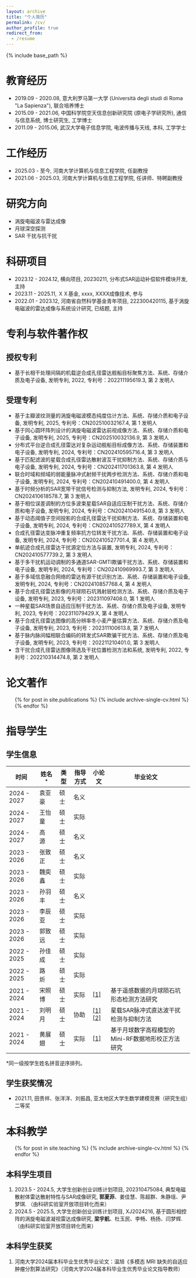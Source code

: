 ```yaml
---
layout: archive
title: "个人简历"
permalink: /cv/
author_profile: true
redirect_from:
  - /resume
---
```


{% include base_path %}

# 教育经历

- 2019.09 - 2020.08, 意大利罗马第一大学 (Università degli studi di Roma "La Sapienza"), 联合培养博士 
- 2015.09 - 2021.06, 中国科学院空天信息创新研究院 (原电子学研究所), 通信与信息系统, 博士研究生, 工学博士
- 2011.09 - 2015.06, 武汉大学电子信息学院, 电波传播与天线, 本科, 工学学士

# 工作经历

- 2025.03 - 至今, 河南大学计算机与信息工程学院, 任副教授
- 2021.06 - 2025.03, 河南大学计算机与信息工程学院, 任讲师、特聘副教授

# 研究方向

- 涡旋电磁波与雷达成像
- 月球深空探测
- SAR 干扰与抗干扰

科研项目
======

- 2023.12 - 2024.12, 横向项目, 20230211, 分布式SAR运动补偿软件模块开发, 主持
- 2023.11 - 2025.11, ＸＸ基金, xxxx, XXXX成像技术, 参与
- 2022.01 - 2023.12, 河南省自然科学基金青年项目, 222300420115, 基于涡旋电磁波的雷达成像与系统设计研究, 已结题, 主持

专利与软件著作权
======

## 授权专利

- 基于长相干处理间隔的机载逆合成孔径雷达舰船目标聚焦方法、系统、存储介质及电子设备, 发明专利, 2022, 专利号：202211195619.3, 第 2 发明人 

## 受理专利

- 基于主瓣波纹测量的涡旋电磁波模态纯度估计方法、系统、存储介质和电子设备, 发明专利, 2025, 专利号：CN202510032167.4, 第 1 发明人
- 基于同心圆环阵列设计的涡旋电磁波雷达前视成像方法、系统、存储介质和电子设备, 发明专利, 2025, 专利号：CN202510032136.9, 第 3 发明人
- 分布式平台逆合成孔径雷达对复杂运动舰船目标成像方法、系统、存储装置和电子设备, 发明专利, 2024, 专利号：CN202410595716.4, 第 3 发明人
- 基于匹配滤波的星载合成孔径雷达散射波互干扰抑制方法、系统、存储介质与电子设备, 发明专利, 2024, 专利号：CN202411701363.8, 第 4 发明人
- 联合时域和频域的弱能量脉冲式射频干扰两步检测方法、系统、存储介质和电子设备, 发明专利, 2024, 专利号：CN202410491400.0, 第 4 发明人
- 基于时频分析的SAR宽带干扰信号检测与抑制方法, 发明专利, 2024, 专利号：CN202410618578.7, 第 3 发明人
- 基于相位误差调制的方位多波束星载SAR自适应压制干扰方法、系统、存储介质和电子设备, 发明专利, 2024, 专利号：CN202410491540.8, 第 3 发明人
- 基于动态阈值子空间投影的合成孔径雷达干扰抑制方法、系统、存储装置和电子设备, 发明专利, 2024, 专利号：CN202410527789.X, 第 4 发明人
- 合成孔径雷达变脉冲重复频率抗方位转发干扰方法、系统、存储装置和电子设备, 发明专利, 2024, 专利号：CN202410527701.4, 第 4 发明人
- 单航迹合成孔径雷达干扰源定位方法与装置, 发明专利, 2024, 专利号：CN202410577739.2, 第 3 发明人
- 基于多干扰机运动调制的多通道SAR-GMTI欺骗干扰方法、系统、存储装置和电子设备, 发明专利, 2024, 专利号：CN202410969993.7, 第 3 发明人
- 基于多域信息融合网络的雷达有源干扰识别方法、系统、存储装置和电子设备, 发明专利, 2024, 专利号：CN202410857768.4, 第 4 发明人
- 基于合成孔径雷达影像的月球陨石坑溅射层检测方法、系统、存储介质及电子设备, 发明专利, 2023, 专利号：202311097408.0, 第 1 发明人
- 一种星载SAR场景自适应压制干扰方法、系统、存储介质及电子设备, 发明专利, 2023, 专利号：202311079429.X, 第 4 发明人
- 基于合成孔径雷达图像的高分辨率冬小麦产量估算方法、系统、存储介质及电子设备, 发明专利, 2023, 专利号：202311100613.8, 第 7 发明人
- 基于脉内脉间幅相联合编码的转发式SAR欺骗干扰方法、系统、存储介质及电子设备, 发明专利, 2023, 专利号：202211210401.0, 第 3 发明人
- 含干扰合成孔径雷达图像筛选及干扰位置检测方法和系统, 发明专利, 2022, 专利号：202210314474.8, 第 2 发明人


论文著作
======

<ul>{% for post in site.publications %}
    {% include archive-single-cv.html %}
  {% endfor %}</ul>

# 指导学生

## 学生信息

| 时间          | 姓名<sup>*</sup> | 类型  | 指导方式 | 小论文                                                                                                                | 毕业论文 |  |
| ----------- | -------------- | --- | ---- | ------------------------------------------------------------------------------------------------------------------ | ---- | ---- |
| 2024 - 2027 | 袁亚豪            | 硕士  | 名义   |                                                                                                                    |      |      |
| 2024 - 2027 | 王怡童            | 硕士  | 实际   |                                                                                                                    |      |      |
| 2024 - 2027 | 高　源            | 硕士  | 名义   |                                                                                                                    |      |      |
| 2023 - 2026 | 张致正            | 硕士  | 名义   |                                                                                                                    |      |      |
| 2023 - 2026 | 魏奕鑫            | 硕士  | 实际   |                                                                                                                    |      |      |
| 2023 - 2026 | 孙羽丰            | 硕士  | 名义   |                                                                                                                    |      |      |
| 2023 - 2026 | 李辰亚            | 硕士  | 实际   |                                                                                                                    |      |      |
| 2023 - 2026 | 郭致远            | 硕士  | 实际   |                                                                                                                    |      |      |
| 2022 - 2025 | 孙佳成            | 硕士  | 实际   |                                                                                                                    |      |      |
| 2022 - 2025 | 路　炘            | 硕士  | 实际   |                                                                                                                    |      |      |
| 2021 - 2024 | 宋照博            | 硕士  | 实际   | [\[1\]](https://gaofengshu.github.io/publication/2024-01-19-Mapping-the-Lunar-Crater-Ejecta-in-Mini-RF-SAR-Data)   | 基于遥感数据的月球陨石坑形态检测方法研究 |      |
| 2021 - 2024 | 刘明月            | 硕士  | 协助   | [\[1\]](https://gaofengshu.github.io/publication/2023-07-09-ESSP-Based-RFI-Suppression)[\[2\]](https://gaofengshu.github.io/publication/2023-12-07-SAR-PDWI-Suppression-Using-Improved-ESSP) | 星载SAR脉冲式直达波干扰检测与抑制方法 |      |
| 2021 - 2024 | 黄展翅            | 硕士  | 实际   | [\[1\]](https://gaofengshu.github.io/publication/2023-12-14-Removing-Lunar-Topography-on-SAR-Parameters-Using-DEM) | 基于月球数字高程模型的Mini-RF数据地形校正方法研究 |      |

*同一级按学生姓名拼音逆序排列。

## 学生获奖情况

- 2021.11, 田贵祥、张洋洋、刘振昌, 亚太地区大学生数学建模竞赛（研究生组）二等奖

本科教学
======

<ul>{% for post in site.teaching %}
    {% include archive-single-cv.html %}
  {% endfor %}</ul>
  
## 本科学生项目
1. 2023.5 - 2024.5, 大学生创新创业训练计划项目, 202310475084, 典型电磁散射体雷达散射特性与SAR成像研究, **郭夏菲**、姜佳慧、陈超群、朱静瑶、尹梦琪. （由科研实验室开放项目转化而来）
1. 2024.5 - 2025.5, 大学生创新创业训练计划项目, XJ2024216, 基于圆形相控阵的涡旋电磁波凝视雷达成像研究, **梁宇航**、杜玉民、李畅、杨扬、闫梦辉. （由科研实验室开放项目转化而来）

## 本科学生获奖
1. 河南大学2024届本科毕业生优秀毕业论文：温旭《多模态 MRI 缺失的自适应肿瘤分割算法研究》（河南大学2024届本科毕业生优秀毕业论文指导教师）